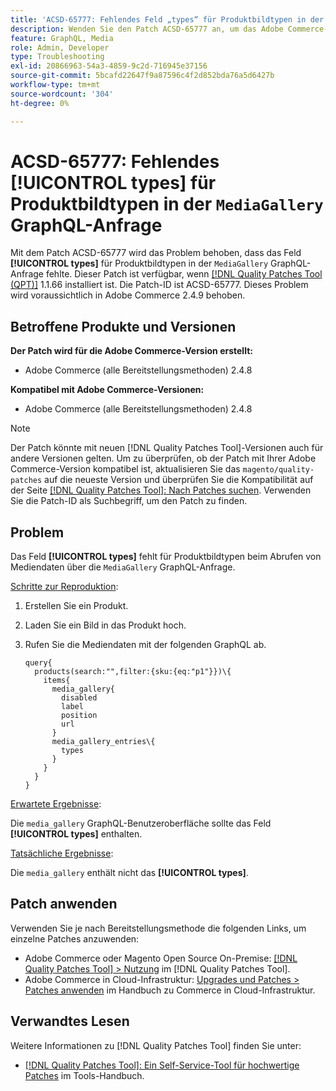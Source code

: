 ```yaml
---
title: 'ACSD-65777: Fehlendes Feld „types“ für Produktbildtypen in der GraphQL-Anfrage „MediaGallery“'
description: Wenden Sie den Patch ACSD-65777 an, um das Adobe Commerce-Problem zu beheben, bei dem das Feld „types“ für Produktbildtypen in der GraphQL-Anfrage „MediaGallery“ fehlte.
feature: GraphQL, Media
role: Admin, Developer
type: Troubleshooting
exl-id: 20866963-54a3-4859-9c2d-716945e37156
source-git-commit: 5bcafd22647f9a87596c4f2d852bda76a5d6427b
workflow-type: tm+mt
source-wordcount: '304'
ht-degree: 0%

---
```


# ACSD-65777: Fehlendes **[!UICONTROL types]** für Produktbildtypen in der `MediaGallery` GraphQL-Anfrage

Mit dem Patch ACSD-65777 wird das Problem behoben, dass das Feld **[!UICONTROL types]** für Produktbildtypen in der `MediaGallery` GraphQL-Anfrage fehlte. Dieser Patch ist verfügbar, wenn [[!DNL Quality Patches Tool (QPT)]](/help/tools/quality-patches-tool/quality-patches-tool-to-self-serve-quality-patches.md) 1.1.66 installiert ist. Die Patch-ID ist ACSD-65777. Dieses Problem wird voraussichtlich in Adobe Commerce 2.4.9 behoben.

## Betroffene Produkte und Versionen

**Der Patch wird für die Adobe Commerce-Version erstellt:**

* Adobe Commerce (alle Bereitstellungsmethoden) 2.4.8

**Kompatibel mit Adobe Commerce-Versionen:**

* Adobe Commerce (alle Bereitstellungsmethoden) 2.4.8

>[!NOTE]
>
>Der Patch könnte mit neuen [!DNL Quality Patches Tool]-Versionen auch für andere Versionen gelten. Um zu überprüfen, ob der Patch mit Ihrer Adobe Commerce-Version kompatibel ist, aktualisieren Sie das `magento/quality-patches` auf die neueste Version und überprüfen Sie die Kompatibilität auf der Seite [[!DNL Quality Patches Tool]: Nach Patches suchen](https://experienceleague.adobe.com/tools/commerce-quality-patches/index.html?lang=de). Verwenden Sie die Patch-ID als Suchbegriff, um den Patch zu finden.

## Problem

Das Feld **[!UICONTROL types]** fehlt für Produktbildtypen beim Abrufen von Mediendaten über die `MediaGallery` GraphQL-Anfrage.

<u>Schritte zur Reproduktion</u>:

1. Erstellen Sie ein Produkt.
1. Laden Sie ein Bild in das Produkt hoch.
1. Rufen Sie die Mediendaten mit der folgenden GraphQL ab.

   ```
   query{
     products(search:"",filter:{sku:{eq:"p1"}})\{
       items{
         media_gallery{
           disabled
           label
           position
           url
         }
         media_gallery_entries\{
           types
         }
       }
     }
   }
   ```

<u>Erwartete Ergebnisse</u>:

Die `media_gallery` GraphQL-Benutzeroberfläche sollte das Feld **[!UICONTROL types]** enthalten.

<u>Tatsächliche Ergebnisse</u>:

Die `media_gallery` enthält nicht das **[!UICONTROL types]**.

## Patch anwenden

Verwenden Sie je nach Bereitstellungsmethode die folgenden Links, um einzelne Patches anzuwenden:

* Adobe Commerce oder Magento Open Source On-Premise: [[!DNL Quality Patches Tool] > Nutzung](/help/tools/quality-patches-tool/usage.md) im [!DNL Quality Patches Tool].
* Adobe Commerce in Cloud-Infrastruktur: [Upgrades und Patches > Patches anwenden](https://experienceleague.adobe.com/docs/commerce-cloud-service/user-guide/develop/upgrade/apply-patches.html?lang=de) im Handbuch zu Commerce in Cloud-Infrastruktur.

## Verwandtes Lesen

Weitere Informationen zu [!DNL Quality Patches Tool] finden Sie unter:

* [[!DNL Quality Patches Tool]: Ein Self-Service-Tool für hochwertige Patches](/help/tools/quality-patches-tool/quality-patches-tool-to-self-serve-quality-patches.md) im Tools-Handbuch.

